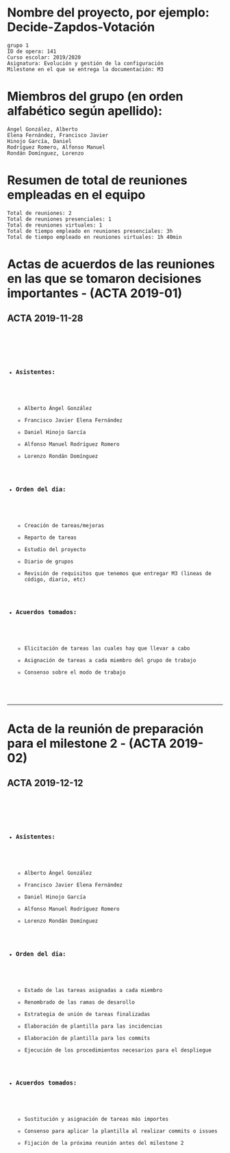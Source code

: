 <h1>Nombre del proyecto, por ejemplo: Decide-Zapdos-Votación</h1>



    grupo 1
    ID de opera: 141
    Curso escolar: 2019/2020
    Asignatura: Evolución y gestión de la configuración
    Milestone en el que se entrega la documentación: M3

<h1>Miembros del grupo (en orden alfabético según apellido):</h1>

    Ángel González, Alberto
    Elena Fernández, Francisco Javier
    Hinojo García, Daniel
    Rodríguez Romero, Alfonso Manuel
    Rondán Domínguez, Lorenzo

<h1>Resumen de total de reuniones empleadas en el equipo</h1>

    Total de reuniones: 2
    Total de reuniones presenciales: 1
    Total de reuniones virtuales: 1
    Total de tiempo empleado en reuniones presenciales: 3h
    Total de tiempo empleado en reuniones virtuales: 1h 40min

<h1>Actas de acuerdos de las reuniones en las que se tomaron decisiones importantes -
(ACTA 2019-01)</h1>
<h2>ACTA 2019-11-28</h2>
<PRE><CODE>
  <UL>
	  <LI><H3>Asistentes:</H3> 
      <UL>
        <LI>Alberto Ángel González
        <LI>Francisco Javier Elena Fernández
        <LI>Daniel Hinojo García
        <LI>Alfonso Manuel Rodríguez Romero
        <LI>Lorenzo Rondán Domínguez
       </UL>
	  <LI><H3>Orden del dia:</H3> 
       <UL>
        <LI>Creación de tareas/mejoras
        <LI>Reparto de tareas
        <LI>Estudio del proyecto
       <LI>Diario de grupos
       <LI>Revisión de requisitos que tenemos que entregar M3 (lineas de código, diario, etc)
       </UL>
    <LI><H3>Acuerdos tomados:</H3> 
      <UL>
        <LI>Elicitación de tareas las cuales hay que llevar a cabo
        <LI>Asignación de tareas a cada miembro del grupo de trabajo
        <LI>Consenso sobre el modo de trabajo
	  </UL>
    </PRE></CODE>

<hr>

<h1>Acta de la reunión de preparación para el milestone 2 -
(ACTA 2019-02)</h1>
<h2>ACTA 2019-12-12</h2>
<PRE><CODE>
  <UL>
	  <LI><H3>Asistentes:</H3> 
      <UL>
        <LI>Alberto Ángel González
        <LI>Francisco Javier Elena Fernández
        <LI>Daniel Hinojo García
        <LI>Alfonso Manuel Rodríguez Romero
        <LI>Lorenzo Rondán Domínguez
       </UL>
	  <LI><H3>Orden del dia:</H3> 
       <UL>
        <LI>Estado de las tareas asignadas a cada miembro
	<LI>Renombrado de las ramas de desarollo
        <LI>Estrategia de unión de tareas finalizadas
        <LI>Elaboración de plantilla para las incidencias
       <LI>Elaboración de plantilla para los commits
       <LI>Ejecución de los procedimientos necesarios para el despliegue
       </UL>
    <LI><H3>Acuerdos tomados:</H3> 
      <UL>
        <LI>Sustitución y asignación de tareas más importes
        <LI>Consenso para aplicar la plantilla al realizar commits o issues
        <LI>Fijación de la próxima reunión antes del milestone 2
	  </UL>
    </PRE></CODE>
	      

    
